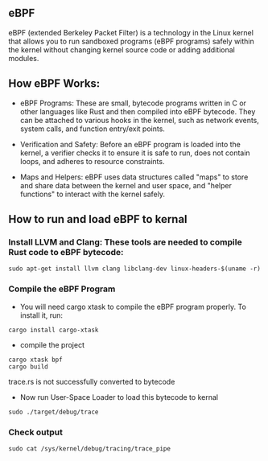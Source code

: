 ## eBPF
eBPF (extended Berkeley Packet Filter) is a technology in the Linux kernel that allows you to run sandboxed programs (eBPF programs) safely within the kernel without changing kernel source code or adding additional modules.

## How eBPF Works:
- eBPF Programs: These are small, bytecode programs written in C or other languages like Rust and then compiled into eBPF bytecode. They can be attached to various hooks in the kernel, such as network events, system calls, and function entry/exit points.

- Verification and Safety: Before an eBPF program is loaded into the kernel, a verifier checks it to ensure it is safe to run, does not contain loops, and adheres to resource constraints.

- Maps and Helpers: eBPF uses data structures called "maps" to store and share data between the kernel and user space, and "helper functions" to interact with the kernel safely.


## How to run and load eBPF to kernal

### Install LLVM and Clang: These tools are needed to compile Rust code to eBPF bytecode:

``` 
sudo apt-get install llvm clang libclang-dev linux-headers-$(uname -r) 
```

### Compile the eBPF Program

- You will need cargo xtask to compile the eBPF program properly. To install it, run:
``` 
cargo install cargo-xtask 
```

- compile the project
``` 
cargo xtask bpf
cargo build
```

trace.rs is not successfully converted to bytecode

- Now run User-Space Loader to load this bytecode to kernal
```
sudo ./target/debug/trace 
```

### Check output
``` 
sudo cat /sys/kernel/debug/tracing/trace_pipe
```




